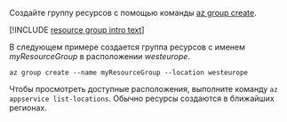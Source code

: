 Создайте группу ресурсов с помощью команды [az group create](/cli/azure/group#az_group_create).

[!INCLUDE [resource group intro text](resource-group.md)]

В следующем примере создается группа ресурсов с именем *myResourceGroup* в расположении *westeurope*.

```azurecli-interactive
az group create --name myResourceGroup --location westeurope
```

Чтобы просмотреть доступные расположения, выполните команду `az appservice list-locations`. Обычно ресурсы создаются в ближайших регионах.

